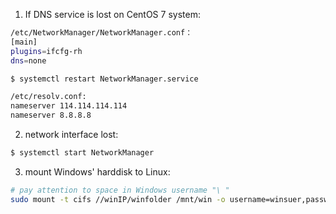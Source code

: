 1. If DNS service is lost on CentOS 7 system:
```bash
/etc/NetworkManager/NetworkManager.conf：
[main]
plugins=ifcfg-rh
dns=none

$ systemctl restart NetworkManager.service

/etc/resolv.conf:
nameserver 114.114.114.114
nameserver 8.8.8.8
```

2. network interface lost:
```bash
$ systemctl start NetworkManager
```

3. mount Windows' harddisk to Linux:
```bash
# pay attention to space in Windows username "\ "
sudo mount -t cifs //winIP/winfolder /mnt/win -o username=winsuer,password=winpass
```
